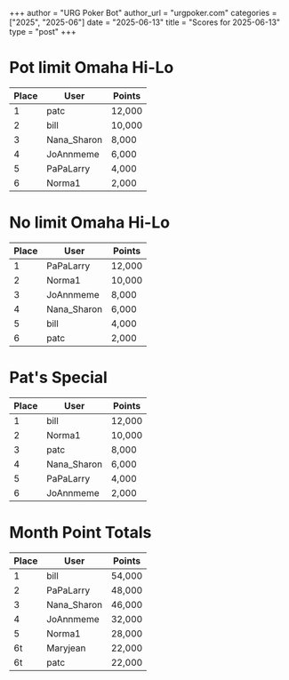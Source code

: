 +++
author = "URG Poker Bot"
author_url = "urgpoker.com"
categories = ["2025", "2025-06"]
date = "2025-06-13"
title = "Scores for 2025-06-13"
type = "post"
+++
# Pot limit Omaha Hi-Lo

| Place | User | Points |
|-------|------|--------|
| 1 | patc | 12,000 |
| 2 | bill | 10,000 |
| 3 | Nana_Sharon | 8,000 |
| 4 | JoAnnmeme | 6,000 |
| 5 | PaPaLarry | 4,000 |
| 6 | Norma1 | 2,000 |

# No limit Omaha Hi-Lo

| Place | User | Points |
|-------|------|--------|
| 1 | PaPaLarry | 12,000 |
| 2 | Norma1 | 10,000 |
| 3 | JoAnnmeme | 8,000 |
| 4 | Nana_Sharon | 6,000 |
| 5 | bill | 4,000 |
| 6 | patc | 2,000 |

# Pat's Special

| Place | User | Points |
|-------|------|--------|
| 1 | bill | 12,000 |
| 2 | Norma1 | 10,000 |
| 3 | patc | 8,000 |
| 4 | Nana_Sharon | 6,000 |
| 5 | PaPaLarry | 4,000 |
| 6 | JoAnnmeme | 2,000 |

# Month Point Totals

| Place | User | Points |
|-------|------|--------|
| 1 | bill | 54,000 |
| 2 | PaPaLarry | 48,000 |
| 3 | Nana_Sharon | 46,000 |
| 4 | JoAnnmeme | 32,000 |
| 5 | Norma1 | 28,000 |
| 6t | Maryjean | 22,000 |
| 6t | patc | 22,000 |
